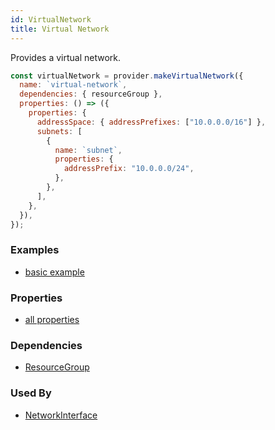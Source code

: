 ```yaml
---
id: VirtualNetwork
title: Virtual Network
---
```


Provides a virtual network.

```js
const virtualNetwork = provider.makeVirtualNetwork({
  name: `virtual-network`,
  dependencies: { resourceGroup },
  properties: () => ({
    properties: {
      addressSpace: { addressPrefixes: ["10.0.0.0/16"] },
      subnets: [
        {
          name: `subnet`,
          properties: {
            addressPrefix: "10.0.0.0/24",
          },
        },
      ],
    },
  }),
});
```

### Examples

- [basic example](https://github.com/grucloud/grucloud/blob/main/examples/azure/vm/iac.js#14)

### Properties

- [all properties](https://docs.microsoft.com/en-us/rest/api/virtualnetwork/virtualnetworks/createorupdate#request-body)

### Dependencies

- [ResourceGroup](../Resources/ResourceGroup.md)

### Used By

- [NetworkInterface](./NetworkInterface.md)
